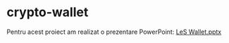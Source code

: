 # crypto-wallet
Pentru acest proiect am realizat o prezentare PowerPoint:
[LeS Wallet.pptx](https://github.com/Mihai293/crypto-wallet/files/9365239/LeS.Wallet.pptx)
